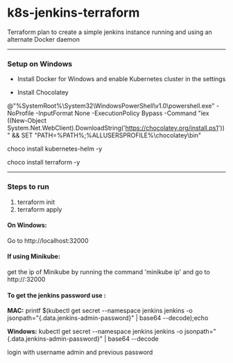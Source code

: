 # k8s-jenkins-terraform
Terraform plan to create a simple jenkins instance running and using an alternate Docker daemon

-----------------------

### Setup on Windows 

* Install Docker for Windows and enable Kubernetes cluster in the settings

* Install Chocolatey

@"%SystemRoot%\System32\WindowsPowerShell\v1.0\powershell.exe" -NoProfile -InputFormat None -ExecutionPolicy Bypass -Command "iex ((New-Object System.Net.WebClient).DownloadString('https://chocolatey.org/install.ps1'))" && SET "PATH=%PATH%;%ALLUSERSPROFILE%\chocolatey\bin"

choco install kubernetes-helm -y

choco install terraform -y


-----------------------
### Steps to run  

1) terraform init
2) terraform apply

#### On Windows:

Go to http://localhost:32000

#### If using Minikube:

get the ip of Minikube by running the command 'minikube ip' and go to http://<minikube ip value>:32000

#### To get the jenkins password use : 

**MAC:** printf $(kubectl get secret --namespace jenkins jenkins -o jsonpath="{.data.jenkins-admin-password}" | base64 --decode);echo

**Windows:** kubectl get secret --namespace jenkins jenkins -o jsonpath="{.data.jenkins-admin-password}" | base64 --decode

login with username admin and previous password

